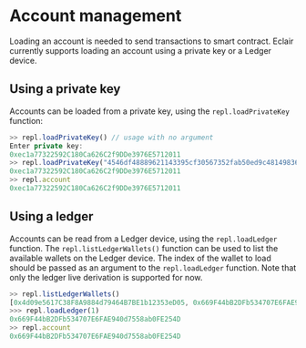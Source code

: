 # Account management

Loading an account is needed to send transactions to smart contract.
Eclair currently supports loading an account using a private key or a Ledger device.

## Using a private key

Accounts can be loaded from a private key, using the `repl.loadPrivateKey` function:

```javascript
>> repl.loadPrivateKey() // usage with no argument
Enter private key: 
0xec1a77322592C180Ca626C2f9DDe3976E5712011
>> repl.loadPrivateKey("4546df48889621143395cf30567352fab50ed9c48149836e726550f1361e43df") // passing the private key as an argument
0xec1a77322592C180Ca626C2f9DDe3976E5712011
>> repl.account
0xec1a77322592C180Ca626C2f9DDe3976E5712011
```

## Using a ledger

Accounts can be read from a Ledger device, using the `repl.loadLedger` function.
The `repl.listLedgerWallets()` function can be used to list the available wallets on the Ledger device.
The index of the wallet to load should be passed as an argument to the `repl.loadLedger` function.
Note that only the ledger live derivation is supported for now.

```javascript
>> repl.listLedgerWallets()
[0x4d09e5617C38F8A9884d79464B7BE1b12353eD05, 0x669F44bB2DFb534707E6FAE940d7558ab0FE254D, 0x5Ac61EbcEbf7De5D19a807752f13Cd7a9Af4Ffc4, 0xb3eBAf4686741C8a7A2Adf7738A1a84a883127c2, 0xC033068376264C0a5971b706894d3fc0eB93A2dD]
>>> repl.loadLedger(1)
0x669F44bB2DFb534707E6FAE940d7558ab0FE254D
>> repl.account
0x669F44bB2DFb534707E6FAE940d7558ab0FE254D
```
